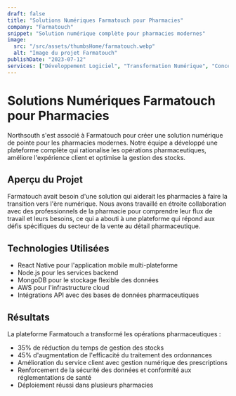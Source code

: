```yaml
---
draft: false
title: "Solutions Numériques Farmatouch pour Pharmacies"
company: "Farmatouch"
snippet: "Solution numérique complète pour pharmacies modernes"
image:
  src: "/src/assets/thumbsHome/farmatouch.webp"
  alt: "Image du projet Farmatouch"
publishDate: "2023-07-12"
services: ["Développement Logiciel", "Transformation Numérique", "Conception UI/UX"]
---
```


# Solutions Numériques Farmatouch pour Pharmacies

Northsouth s'est associé à Farmatouch pour créer une solution numérique de pointe pour les pharmacies modernes. Notre équipe a développé une plateforme complète qui rationalise les opérations pharmaceutiques, améliore l'expérience client et optimise la gestion des stocks.

## Aperçu du Projet

Farmatouch avait besoin d'une solution qui aiderait les pharmacies à faire la transition vers l'ère numérique. Nous avons travaillé en étroite collaboration avec des professionnels de la pharmacie pour comprendre leur flux de travail et leurs besoins, ce qui a abouti à une plateforme qui répond aux défis spécifiques du secteur de la vente au détail pharmaceutique.

## Technologies Utilisées

- React Native pour l'application mobile multi-plateforme
- Node.js pour les services backend
- MongoDB pour le stockage flexible des données
- AWS pour l'infrastructure cloud
- Intégrations API avec des bases de données pharmaceutiques

## Résultats

La plateforme Farmatouch a transformé les opérations pharmaceutiques :

- 35% de réduction du temps de gestion des stocks
- 45% d'augmentation de l'efficacité du traitement des ordonnances
- Amélioration du service client avec gestion numérique des prescriptions
- Renforcement de la sécurité des données et conformité aux réglementations de santé
- Déploiement réussi dans plusieurs pharmacies